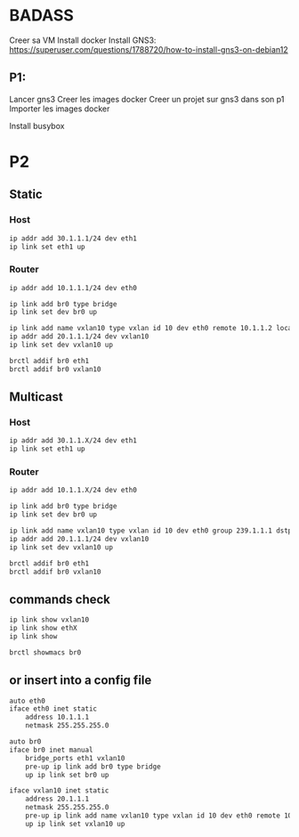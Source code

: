 # BADASS
Creer sa VM
Install docker
Install GNS3: https://superuser.com/questions/1788720/how-to-install-gns3-on-debian12

## P1:
Lancer gns3
Creer les images docker
Creer un projet sur gns3 dans son p1
Importer les images docker

Install busybox

# P2

## Static

### Host
```bash
ip addr add 30.1.1.1/24 dev eth1
ip link set eth1 up
```

### Router
```bash
ip addr add 10.1.1.1/24 dev eth0 
```

```bash
ip link add br0 type bridge 
ip link set dev br0 up
```

```bash
ip link add name vxlan10 type vxlan id 10 dev eth0 remote 10.1.1.2 local 10.1.1.1 dstport 4789 
ip addr add 20.1.1.1/24 dev vxlan10 
ip link set dev vxlan10 up 
```

```bash
brctl addif br0 eth1 
brctl addif br0 vxlan10
```

## Multicast

### Host
```bash
ip addr add 30.1.1.X/24 dev eth1
ip link set eth1 up
```

### Router
```bash
ip addr add 10.1.1.X/24 dev eth0 
```

```bash
ip link add br0 type bridge 
ip link set dev br0 up
```

```bash
ip link add name vxlan10 type vxlan id 10 dev eth0 group 239.1.1.1 dstport 4789 
ip addr add 20.1.1.1/24 dev vxlan10 
ip link set dev vxlan10 up 
```

```bash
brctl addif br0 eth1 
brctl addif br0 vxlan10
```

## commands check 
```` bash
ip link show vxlan10 
ip link show ethX
ip link show

brctl showmacs br0
```` 
## or insert into a config file

``` bash
auto eth0
iface eth0 inet static
    address 10.1.1.1
    netmask 255.255.255.0

auto br0
iface br0 inet manual
    bridge_ports eth1 vxlan10
    pre-up ip link add br0 type bridge
    up ip link set br0 up

iface vxlan10 inet static
    address 20.1.1.1
    netmask 255.255.255.0
    pre-up ip link add name vxlan10 type vxlan id 10 dev eth0 remote 10.1.1.1 local 10.1.1.2 dstport 4789
    up ip link set vxlan10 up
```
